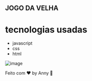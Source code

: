 ## JOGO DA VELHA

# tecnologias usadas
- javascript
- css
- html

![image](https://user-images.githubusercontent.com/76567965/200087779-3233ea6e-2e3b-4c05-ae0f-fc8153b6e82b.png)


Feito com ♥ by Anny :wave:
